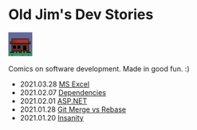 # Old Jim's Dev Stories

[![](images/general_store48.png)](index.html)

Comics on software development. Made in good fun. :)

- 2021.03.28 [MS Excel](.\devStories\devStories_2021.03.28.html)
- 2021.02.07 [Dependencies](.\devStories\devStories_2021.02.07.html)
- 2021.02.01 [ASP.NET](.\devStories\devStories_2021.02.01.html)
- 2021.01.28 [Git Merge vs Rebase](.\devStories\devStories_2021.01.28.html)
- 2021.01.20 [Insanity](.\devStories\devStories_2021.01.20.html)
